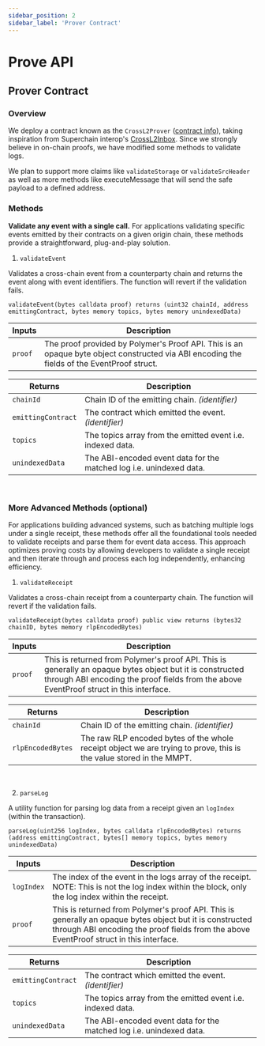 ```yaml
---
sidebar_position: 2
sidebar_label: 'Prover Contract'
---
```


# Prove API

## Prover Contract

### Overview

We deploy a contract known as the `CrossL2Prover` ([contract info](https://docs.polymerlabs.org/docs/build/start/)), taking inspiration from Superchain interop's [CrossL2Inbox](https://specs.optimism.io/interop/predeploys.html#crossl2inbox). Since we strongly believe in on-chain proofs, we have modified some methods to validate logs.

We plan to support more claims like `validateStorage` or `validateSrcHeader` as well as more methods like executeMessage that will send the safe payload to a defined address.

### Methods

**Validate any event with a single call.** For applications validating specific events emitted by their contracts on a given origin chain, these methods provide a straightforward, plug-and-play solution. 

1. `validateEvent`

Validates a cross-chain event from a counterparty chain and returns the event along with event identifiers. The function will revert if the validation fails.

```
validateEvent(bytes calldata proof) returns (uint32 chainId, address emittingContract, bytes memory topics, bytes memory unindexedData)
```

| Inputs           | Description           |
| ---------------- | --------------------- |
| `proof` | The proof provided by Polymer's Proof API. This is an opaque byte object constructed via ABI encoding the fields of the EventProof struct.|

| Returns           | Description           |
| ----------------- | --------------------- |
| `chainId` | Chain ID of the emitting chain. _(identifier)_ |
| `emittingContract` | The contract which emitted the event. _(identifier)_ |
| `topics` | The topics array from the emitted event i.e. indexed data. |
| `unindexedData` | The ABI-encoded event data for the matched log i.e. unindexed data. |




<br/>

### More Advanced Methods (optional)

For applications building advanced systems, such as batching multiple logs under a single receipt, these methods offer all the foundational tools needed to validate receipts and parse them for event data access. This approach optimizes proving costs by allowing developers to validate a single receipt and then iterate through and process each log independently, enhancing efficiency.

1. `validateReceipt`

Validates a cross-chain receipt from a counterparty chain. The function will revert if the validation fails.

```
validateReceipt(bytes calldata proof) public view returns (bytes32 chainID, bytes memory rlpEncodedBytes)

```

| Inputs           | Description           |
| ---------------- | --------------------- |
| `proof` | This is returned from Polymer's proof API. This is generally an opaque bytes object but it is constructed through ABI encoding the proof fields from the above EventProof struct in this interface.|

| Returns           | Description           |
| ----------------- | --------------------- |
| `chainId` | Chain ID of the emitting chain. _(identifier)_ |
| `rlpEncodedBytes` | The raw RLP encoded bytes of the whole receipt object we are trying to prove, this is the value stored in the MMPT.|

<br/>

2. `parseLog`

A utility function for parsing log data from a receipt given an `logIndex` (within the transaction).
```
parseLog(uint256 logIndex, bytes calldata rlpEncodedBytes) returns (address emittingContract, bytes[] memory topics, bytes memory unindexedData)

```

| Inputs           | Description           |
| ---------------- | --------------------- |
| `logIndex` | The index of the event in the logs array of the receipt. NOTE: This is not the log index within the block, only the log index within the receipt.|
| `proof` | This is returned from Polymer's proof API. This is generally an opaque bytes object but it is constructed through ABI encoding the proof fields from the above EventProof struct in this interface.|

| Returns           | Description           |
| ----------------- | --------------------- |
| `emittingContract` | The contract which emitted the event. _(identifier)_ |
| `topics` | The topics array from the emitted event i.e. indexed data. |
| `unindexedData` | The ABI-encoded event data for the matched log i.e. unindexed data. |
